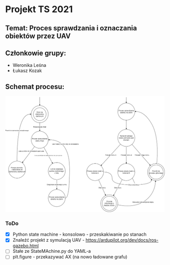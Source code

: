 # Projekt TS 2021
## Temat: Proces sprawdzania i oznaczania obiektów przez UAV
## Członkowie grupy:
- Weronika Leśna
- Łukasz Kozak
## Schemat procesu:
![Schemat](img/Schemat.png)
### ToDo
- [x] Python state machine - konsolowo - przeskakiwanie po stanach 
- [x] Znaleźć projekt z symulacją UAV - https://ardupilot.org/dev/docs/ros-gazebo.html
- [ ] Stałe ze StateMAchine.py do YAML-a 
- [ ] plt.figure - przekazywać AX (na nowo ładowane grafu)
